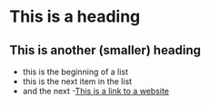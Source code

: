 # This is a heading
## This is another (smaller) heading

- this is the beginning of a list
- this is the next item in the list
- and the next
-[This is a link to a website](https://github.com/)


